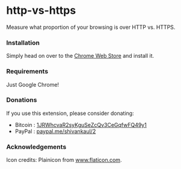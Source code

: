 # http-vs-https
Measure what proportion of your browsing is over HTTP vs. HTTPS.

### Installation
Simply head on over to the [Chrome Web Store](https://chrome.google.com/webstore/detail/http-vs-https/gadbbffaagkmpmeiblocpomfnnjdddda) and install it. 

### Requirements
Just Google Chrome!

### Donations
If you use this extension, please consider donating:
- Bitcoin : [1JRWhcvaR2syKguSeZcQv3CeGqfwFQ49y1](https://blockchain.info/address/1JRWhcvaR2syKguSeZcQv3CeGqfwFQ49y1)
- PayPal : [paypal.me/shivankaul/2](paypal.me/shivankaul/5)

### Acknowledgements
Icon credits: Plainicon from www.flaticon.com.

